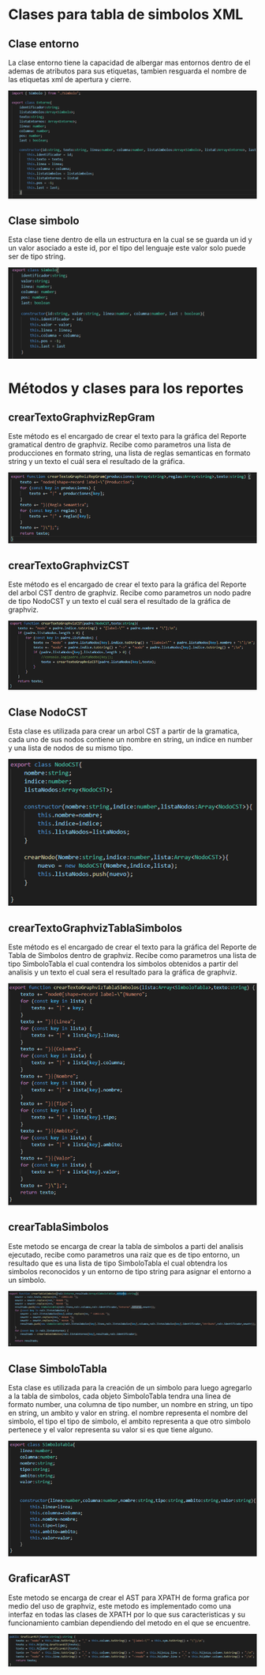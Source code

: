# Clases para tabla de simbolos XML

## Clase entorno
La clase entorno tiene la capacidad de albergar mas entornos dentro de el ademas de atributos
para sus etiquetas, tambien resguarda el nombre de las etiquetas xml de apertura y cierre.

![alt text](https://github.com/201709309/py_compi2/blob/main/Documentacion/Manual%20Tecnico/imagenes/entornoXml.png)

## Clase simbolo
Esta clase tiene dentro de ella un estructura en la cual se se guarda un id y un valor asociado
a este id, por el tipo del lenguaje este valor solo puede ser de tipo string.

![alt text](https://github.com/201709309/py_compi2/blob/main/Documentacion/Manual%20Tecnico/imagenes/simboloXml.png)

# Métodos y clases para los reportes

## crearTextoGraphvizRepGram
Este método es el encargado de crear el texto para la gráfica
del Reporte gramatical dentro de graphviz. Recibe como parametros una lista de producciones
en formato string, una lista de reglas semanticas en formato string y un texto el cuál sera el resultado
de la gráfica.

![alt text](https://github.com/201709309/py_compi2/blob/main/Documentacion/Manual%20Tecnico/imagenes/crearTextoGraphvizRepGram.png)

## crearTextoGraphvizCST
Este método es el encargado de crear el texto para la gráfica
del Reporte del arbol CST dentro de graphviz. Recibe como parametros un nodo padre de tipo
NodoCST y un texto el cuál sera el resultado de la gráfica de graphviz.

![alt text](https://github.com/201709309/py_compi2/blob/main/Documentacion/Manual%20Tecnico/imagenes/crearTextoGraphvizCST.png)

## Clase NodoCST
Esta clase es utilizada para crear un arbol CST a partir de la gramatica, cada uno
de sus nodos contiene un nombre en string, un indice en number y una lista de nodos
de su mismo tipo. 

![alt text](https://github.com/201709309/py_compi2/blob/main/Documentacion/Manual%20Tecnico/imagenes/NodoCST.png)

## crearTextoGraphvizTablaSimbolos
Este método es el encargado de crear el texto para la gráfica
del Reporte de Tabla de Simbolos dentro de graphviz. Recibe como parametros una lista de tipo
SimboloTabla el cual contendra los simbolos obtenidos a partir del analisis y un texto el cual sera el 
resultado para la gráfica de graphviz.

![alt text](https://github.com/201709309/py_compi2/blob/main/Documentacion/Manual%20Tecnico/imagenes/crearTextoGraphvizTablaSimbolos.png)

## crearTablaSimbolos
Este metodo se encarga de crear la tabla de simbolos a parti del analisis
ejecutado, recibe como parametros una raiz que es de tipo entorno, un resultado que es una lista
de tipo SimboloTabla el cual obtendra los simbolos reconocidos y un entorno de tipo string
para asignar el entorno a un simbolo.

![alt text](https://github.com/201709309/py_compi2/blob/main/Documentacion/Manual%20Tecnico/imagenes/crearTablaSimbolos.png)

## Clase SimboloTabla
Esta clase es utilizada para la creación de un simbolo para luego agregarlo a
la tabla de simbolos, cada objeto SimboloTabla tendra una linea de formato number, una columna
de tipo number, un nombre en string, un tipo en string, un ambito y valor en string. el nombre
representa el nombre del simbolo, el tipo el tipo de simbolo, el ambito representa a que otro simbolo
pertenece y el valor representa su valor si es que tiene alguno.

![alt text](https://github.com/201709309/py_compi2/blob/main/Documentacion/Manual%20Tecnico/imagenes/SimboloTabla.png)

## GraficarAST
Este metodo se encarga de crear el AST para XPATH de forma grafica por medio del
uso de graphviz, este metodo es implementado como una interfaz en todas las clases de XPATH por
lo que sus caracteristicas y su funcionamiento cambian dependiendo del metodo en el que se
encuentre.

![alt text](https://github.com/201709309/py_compi2/blob/main/Documentacion/Manual%20Tecnico/imagenes/GraficarAST.png)
